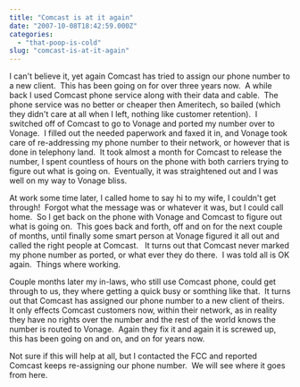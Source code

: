 ```yaml
---
title: "Comcast is at it again"
date: "2007-10-08T18:42:59.000Z"
categories: 
  - "that-poop-is-cold"
slug: "comcast-is-at-it-again"
---
```


I can't believe it, yet again Comcast has tried to assign our phone number to a new client.  This has been going on for over three years now.  A while back I used Comcast phone service along with their data and cable.  The phone service was no better or cheaper then Ameritech, so bailed (which they didn't care at all when I left, nothing like customer retention).  I switched off of Comcast to go to Vonage and ported my number over to Vonage.  I filled out the needed paperwork and faxed it in, and Vonage took care of re-addressing my phone number to their network, or however that is done in telephony land.  It took almost a month for Comcast to release the number, I spent countless of hours on the phone with both carriers trying to figure out what is going on.  Eventually, it was straightened out and I was well on my way to Vonage bliss.

At work some time later, I called home to say hi to my wife, I couldn't get through!  Forgot what the message was or whatever it was, but I could call home.  So I get back on the phone with Vonage and Comcast to figure out what is going on.  This goes back and forth, off and on for the next couple of months, until finally some smart person at Vonage figured it all out and called the right people at Comcast.   It turns out that Comcast never marked my phone number as ported, or what ever they do there.  I was told all is OK again.  Things where working.

Couple months later my in-laws, who still use Comcast phone, could get through to us, they where getting a quick busy or somthing like that.  It turns out that Comcast has assigned our phone number to a new client of theirs.  It only effects Comcast customers now, within their network, as in reality they have no rights over the number and the rest of the world knows the number is routed to Vonage.  Again they fix it and again it is screwed up, this has been going on and on, and on for years now.

Not sure if this will help at all, but I contacted the FCC and reported Comcast keeps re-assigning our phone number.  We will see where it goes from here.
